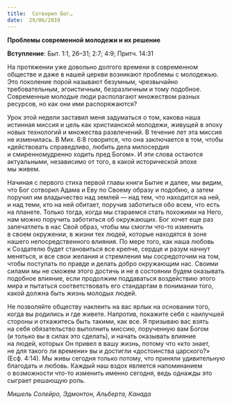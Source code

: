 ```yaml
---
title:  Сотворил Бог…
date:  29/06/2019
---
```


**Проблемы современной молодежи и их решение**

**Вступление**: Быт. 1:1, 26–31; 2:7; 4:9; Притч. 14:31

На протяжении уже довольно долгого времени в современном обществе и даже в нашей церкви возникают проблемы с молодежью. Это поколение порой называют безумным, чрезвычайно требовательным, эгоистичным, безразличным и тому подобное. Современные молодые люди располагают множеством разных ресурсов, но как они ими распоряжаются?

Урок этой недели заставил меня задуматься о том, какова наша истинная миссия и цель как христианской молодежи, живущей в эпоху новых технологий и множества развлечений. В течение лет эта миссия не изменилась. В Мих. 6:8 говорится, что она заключается в том, чтобы «действовать справедливо, любить дела милосердия и смиренномудренно ходить пред Богом». И эти слова остаются актуальными, независимо от того, в какой исторической эпохе мы живем.

Начиная с первого стиха первой главы книги Бытие и далее, мы видим, что Бог сотворил Адама и Еву по Своему образу и подобию, а затем поручил им владычество над землей — над тем, что находится на ней, и над теми, кто на ней обитает, поручив заботиться обо всем, что есть на планете. Только тогда, когда мы стараемся стать похожими на Него, нам можно поручить заботиться об окружающих. Бог хочет еще раз запечатлеть в нас Свой образ, чтобы мы смогли что-то изменить в своем окружении, в жизни тех людей, которые находятся в зоне нашего непосредственного влияния. По мере того, как наша любовь к Создателю будет становиться все крепче, сердце и разум начнут меняться, и все свои желания и стремления мы сосредоточим на том, чтобы поступать по правде и делать добро окружающим нас. Своими силами мы не сможем этого достичь и не в состоянии будем оказывать подобное влияние, если продолжим поддаваться воздействию этого мира и пытаться соответствовать его стандартам в понимании того, какой должна быть жизнь молодых людей.

Не позволяйте обществу наклеить на вас ярлык на основании того, когда вы родились и где живете. Напротив, покажите себя с наилучшей стороны и откажитесь быть такими, как все. Я призываю вас взять на себя обязательство выполнить миссию, порученную вам Богом (и только вы в силах это сделать), и начать оказывать влияние на людей, которых Он привел в вашу жизнь, потому что «кто знает, не для такого ли времени» вы и достигли «достоинства царского?» (Есф. 4:14). Мы живы сегодня только потому, что приняли удивительную благодать и любовь. Каждый наш вздох является напоминанием о возможности что-то изменить именно сегодня, ведь однажды это сыграет решающую роль.

_Мишель Солейро, Эдмонтон, Альберта, Канада_